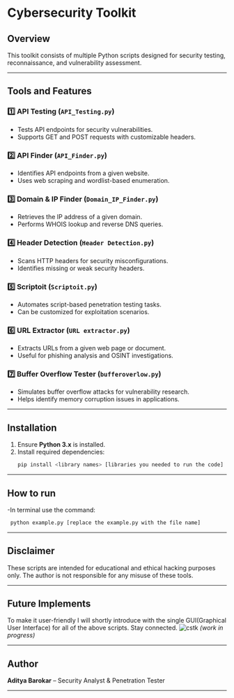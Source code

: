 # Cybersecurity Toolkit

## Overview
This toolkit consists of multiple Python scripts designed for security testing, reconnaissance, and vulnerability assessment.

---

## Tools and Features

### 1️⃣ API Testing (`API_Testing.py`)
- Tests API endpoints for security vulnerabilities.
- Supports GET and POST requests with customizable headers.

### 2️⃣ API Finder (`API_Finder.py`)
- Identifies API endpoints from a given website.
- Uses web scraping and wordlist-based enumeration.

### 3️⃣ Domain & IP Finder (`Domain_IP_Finder.py`)
- Retrieves the IP address of a given domain.
- Performs WHOIS lookup and reverse DNS queries.

### 4️⃣ Header Detection (`Header Detection.py`)
- Scans HTTP headers for security misconfigurations.
- Identifies missing or weak security headers.

### 5️⃣ Scriptoit (`Scriptoit.py`)
- Automates script-based penetration testing tasks.
- Can be customized for exploitation scenarios.

### 6️⃣ URL Extractor (`URL extractor.py`)
- Extracts URLs from a given web page or document.
- Useful for phishing analysis and OSINT investigations.

### 7️⃣ Buffer Overflow Tester (`bufferoverlow.py`)
- Simulates buffer overflow attacks for vulnerability research.
- Helps identify memory corruption issues in applications.

---

## Installation
1. Ensure **Python 3.x** is installed.
2. Install required dependencies:
   ```bash
   pip install <library names> [libraries you needed to run the code]
   
---

## How to run
-In terminal use the command:
   ```bash
    python example.py [replace the example.py with the file name]
```
---

## Disclaimer
These scripts are intended for educational and ethical hacking purposes only. The author is not responsible for any misuse of these tools.

---

## Future Implements
To make it user-friendly I will shortly introduce with the single GUI(Graphical User Interface) for all of the above scripts. Stay connected.
![cstk](https://github.com/user-attachments/assets/0d961a50-8858-4bf6-b322-79c4f1afa19d)
*(work in progress)*

---

## Author
**Aditya Barokar** – Security Analyst & Penetration Tester

---

